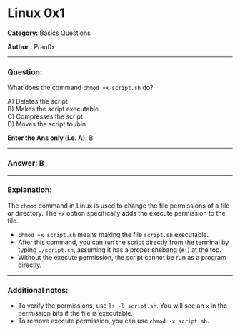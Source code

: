 # Linux 0x1

**Category:** Basics Questions 

**Author :** Pran0x

---

### Question:
What does the command `chmod +x script.sh` do?

A) Deletes the script  
B) Makes the script executable  
C) Compresses the script  
D) Moves the script to /bin  

**Enter the Ans only (i.e. A):** B

---


### Answer: B


---

### Explanation:

The `chmod` command in Linux is used to change the file permissions of a file or directory. The `+x` option specifically adds the execute permission to the file.

- `chmod +x script.sh` means making the file `script.sh` executable.  
- After this command, you can run the script directly from the terminal by typing `./script.sh`, assuming it has a proper shebang (`#!`) at the top.  
- Without the execute permission, the script cannot be run as a program directly.

---

### Additional notes:

- To verify the permissions, use `ls -l script.sh`. You will see an `x` in the permission bits if the file is executable.  
- To remove execute permission, you can use `chmod -x script.sh`.  
